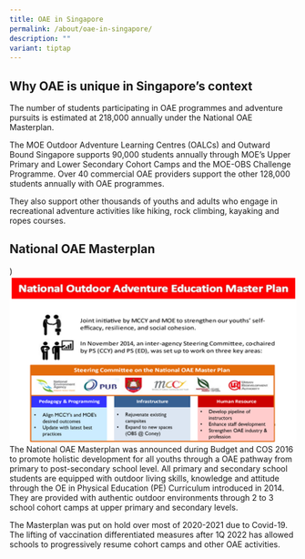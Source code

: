 ```yaml
---
title: OAE in Singapore
permalink: /about/oae-in-singapore/
description: ""
variant: tiptap
---
```

## Why OAE is unique in Singapore’s context
The number of students participating in OAE programmes and adventure pursuits is estimated at 218,000 annually under the National OAE Masterplan.

The MOE Outdoor Adventure Learning Centres (OALCs) and Outward Bound Singapore supports 90,000 students annually through MOE’s Upper Primary and Lower Secondary Cohort Camps and the MOE-OBS Challenge Programme. Over 40 commercial OAE providers support the other 128,000 students annually with OAE programmes.

They also support other thousands of youths and adults who engage in recreational adventure activities like hiking, rock climbing, kayaking and ropes courses.

## National OAE Masterplan
)![](/images/NOAE_MP.png)
The National OAE Masterplan was announced during Budget and COS 2016 to promote holistic development for all youths through a OAE pathway from primary to post-secondary school level. All primary and secondary school students are equipped with outdoor living skills, knowledge and attitude through the OE in Physical Education (PE) Curriculum introduced in 2014. They are provided with authentic outdoor environments through 2 to 3 school cohort camps at upper primary and secondary levels.

The Masterplan was put on hold over most of 2020-2021 due to Covid-19. The lifting of vaccination differentiated measures after 1Q 2022 has allowed schools to progressively resume cohort camps and other OAE activities.